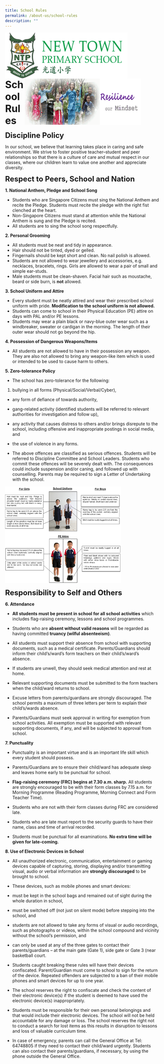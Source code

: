 ```yaml
---
title: School Rules
permalink: /about-us/school-rules
description: ""
---
```

<img src="/images/logosub.png" style="width:400px;height:150px;margin-left:0px;" align = "left">

<img src="/images/Header%20GIF.gif" style="width:380px;height:150px;margin-right:60px;" align = "right">
<br><br><br><br><br><br>

**<font size=6>School Rules</font>**

**<font size=5>Discipline Policy</font>**

In our school, we believe that learning takes place in caring and safe environment. We strive to foster positive teacher–student and peer relationships so that there is a culture of care and mutual respect in our classes, where our children learn to value one another and appreciate diversity.    
  

**<font size=5>Respect to Peers, School and Nation</font>**


  

**1\. National Anthem, Pledge and School Song**

*   Students who are Singapore Citizens must sing the National Anthem and recite the Pledge. Students must recite the pledge with the right fist clenched at the heart.
*   Non-Singapore Citizens must stand at attention while the National Anthem is sung and the Pledge is recited. 
*   All students are to sing the school song respectfully. 

  

**2\. Personal Grooming**

*   All students must be neat and tidy in appearance. 
*   Hair should not be tinted, dyed or gelled. 
*   Fingernails should be kept short and clean. No nail polish is allowed. 
*   Students are not allowed to wear jewellery and accessories, e.g. necklaces, bracelets, rings. Girls are allowed to wear a pair of small and simple ear-studs.  
*   Male students must be clean-shaven. Facial hair such as moustache, beard or side burn, is **not** allowed. 

  

**3\. School Uniform and Attire**

*   Every student must be neatly attired and wear their prescribed school uniform with pride. **Modification to the school uniform is not allowed.** 
*   Students can come to school in their Physical Education (PE) attire on days with PAL and/or PE lessons. 
*   Students may wear a plain black or navy-blue outer wear such as a windbreaker, sweater or cardigan in the morning. The length of their outer wear should not go beyond the hip. 

  

**4\. Possession of Dangerous Weapons/Items**

*   All students are not allowed to have in their possession any weapon. They are also not allowed to bring any weapon-like item which is used or intended to be used to cause harm to others.

  

**5\. Zero-tolerance Policy**

*   The school has zero-tolerance for the following:

1.    bullying in all forms (Physical/Social/Verbal/Cyber),  
    
*   any form of defiance of towards authority,  
    
*   gang-related activity (identified students will be referred to relevant authorities for investigation and follow up),   
    
*   any activity that causes distress to others and/or brings disrepute to the school, including offensive and inappropriate postings in social media, and  
    
*   the use of violence in any forms.  
    

*   The above offences are classified as serious offences. Students will be referred to Discipline Committee and School Leaders. Students who commit these offences will be severely dealt with. The consequences could include suspension and/or caning, and followed up with counselling. Parents may be required to sign a Letter of Undertaking with the school.

<img src="/images/About%20Us/School%20Rules.png"  
     style="width:75%">

**<font size=5>Responsibility to Self and Others</font>**

**6\. Attendance**

*   **All students must be present in school for all school activities** which includes flag-raising ceremony, lessons and school programmes. 
*   Students who are **absent without valid reasons** will be regarded as having committed **truancy (wilful absenteeism)**. 
*   All students must support their absence from school with supporting documents, such as a medical certificate. Parents/Guardians should inform their child’s/ward’s form teachers on their child’s/ward’s absence. 

*   If students are unwell, they should seek medical attention and rest at home.
*   Relevant supporting documents must be submitted to the form teachers when the child/ward returns to school. 
*   Excuse letters from parents/guardians are strongly discouraged. The school permits a maximum of three letters per term to explain their child’s/wards absence.

*   Parents/Guardians must seek approval in writing for exemption from school activities. All exemption must be supported with relevant supporting documents, if any, and will be subjected to approval from school.

  

**7\. Punctuality**

*   Punctuality is an important virtue and is an important life skill which every student should possess.
*   Parents/Guardians are to ensure their child/ward has adequate sleep and leaves home early to be punctual for school.
*   **Flag-raising ceremony (FRC) begins at 7.30 a.m. sharp.** All students are strongly encouraged to be with their form classes by 7.15 a.m. for Morning Programme (Reading Programme, Morning Connect and Form Teacher Time). 

*   Students who are not with their form classes during FRC are considered late.   
    
*   Students who are late must report to the security guards to have their name, class and time of arrival recorded.   
    

*   Students must be punctual for all examinations. **No extra time will be given for late-coming.**

  

**8\. Use of Electronic Devices in School**

*   All unauthorized electronic, communication, entertainment or gaming devices capable of capturing, storing, displaying and/or transmitting visual, audio or verbal information are **strongly discouraged** to be brought to school.  
*   These devices, such as mobile phones and smart devices:

*   must be kept in the school bags and remained out of sight during the whole duration in school,  
    
*   must be switched off (not just on silent mode) before stepping into the school, and  
    
*   students are not allowed to take any forms of visual or audio recordings, such as photographs or videos, within the school compound and vicinity without the school’s permission, and  
    
*   can only be used at any of the three gates to contact their parents/guardians – at the main gate (Gate 1), side gate or Gate 3 (near basketball court.  
    

*   Students caught breaking these rules will have their devices confiscated. Parent/Guardian must come to school to sign for the return of the device. Repeated offenders are subjected to a ban of their mobile phones and smart devices for up to one year.
*   The school reserves the right to confiscate and check the content of their electronic device(s) if the student is deemed to have used the electronic device(s) inappropriately.
*   Students must be responsible for their own personal belongings and that would include their electronic devices. The school will not be held accountable for any damage or loss. The school reserves the right not to conduct a search for lost items as this results in disruption to lessons and loss of valuable curriculum time.
*   In case of emergency, parents can call the General Office at Tel: 64748805 if they need to contact their child/ward urgently. Students can also contact their parents/guardians, if necessary, by using the phone outside the General Office.